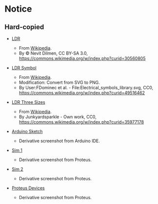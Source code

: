 # Notice

## Hard-copied

- [LDR](ldr.jpg)
    - From [Wikipedia](https://en.wikipedia.org/wiki/Photoresistor#/media/File:LDR_1480405_6_7_HDR_Enhancer_1.jpg).
    - By © Nevit Dilmen, CC BY-SA 3.0, https://commons.wikimedia.org/w/index.php?curid=30560805

- [LDR Symbol](ldr-symbol.png)
    - From [Wikipedia](https://en.wikipedia.org/wiki/Photoresistor#/media/File:Photoresistor_symbol.svg).
    - Modification: Convert from SVG to PNG.
    - By User:FDominec et al. - File:Electrical_symbols_library.svg, CC0, https://commons.wikimedia.org/w/index.php?curid=49516462

- [LDR Three Sizes](ldr-three-sizes.jpg)
    - From [Wikipedia](https://en.wikipedia.org/wiki/Photoresistor#/media/File:Photoresistors_-_three_sizes_-_mm_scale.jpg). 
    - By Junkyardsparkle - Own work, CC0, https://commons.wikimedia.org/w/index.php?curid=35977178

- [Arduino Sketch](arduino-sketch.png)
    - Derivative screenshot from Arduino IDE.

- [Sim 1](sim-1.png)
    - Derivative screenshot from Proteus.

- [Sim 2](sim-2.png)
    - Derivative screenshot from Proteus.
  
- [Proteus Devices](proteus-devices.png)
    - Derivative screenshot from Proteus.
